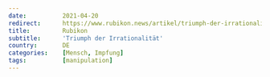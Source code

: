 ```yaml
---
date:          2021-04-20
redirect:      https://www.rubikon.news/artikel/triumph-der-irrationalitat
title:         Rubikon
subtitle:      'Triumph der Irrationalität'
country:       DE
categories:    [Mensch, Impfung]
tags:          [manipulation]
---
```

